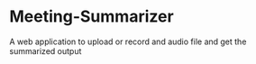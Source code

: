 # Meeting-Summarizer
A web application to upload or record and audio file and get the summarized output
